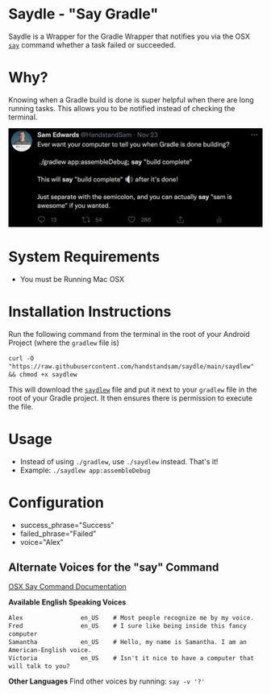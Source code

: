 # Saydle - "Say Gradle"
Saydle is a Wrapper for the Gradle Wrapper that notifies you via the OSX [`say`](https://ss64.com/osx/say.html) command whether a task failed or succeeded.

# Why?
Knowing when a Gradle build is done is super helpful when there are long running tasks.  This allows you to be notified instead of checking the terminal.

[![Tweet about Using the Say Command with Gradle](static/saydle-tweet.png)](https://twitter.com/HandstandSam/status/1463207029007339520)

# System Requirements
* You must be Running Mac OSX

# Installation Instructions
Run the following command from the terminal in the root of your Android Project (where the `gradlew` file is)
```
curl -O "https://raw.githubusercontent.com/handstandsam/saydle/main/saydlew" && chmod +x saydlew
```

This will download the [`saydlew`](https://github.com/handstandsam/saydle/blob/main/saydlew) file and put it next to your `gradlew` file in the root of your Gradle project. It then ensures there is permission to execute the file.

# Usage
* Instead of using `./gradlew`, use `./saydlew` instead.  That's it!
* Example: `./saydlew app:assembleDebug`

# Configuration
* success_phrase="Success"
* failed_phrase="Failed"
* voice="Alex"

## Alternate Voices for the "say" Command
[OSX Say Command Documentation](https://ss64.com/osx/say.html)

**Available English Speaking Voices**
```
Alex                en_US    # Most people recognize me by my voice.
Fred                en_US    # I sure like being inside this fancy computer
Samantha            en_US    # Hello, my name is Samantha. I am an American-English voice.
Victoria            en_US    # Isn't it nice to have a computer that will talk to you?
```

**Other Languages**
Find other voices by running: `say -v '?'`